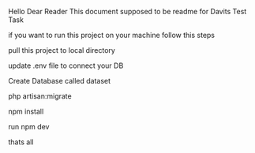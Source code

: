 Hello Dear Reader This document supposed to be readme for Davits Test Task

if you want to run this project on your machine follow this steps

pull this project to local directory 

update .env file to connect your DB

Create Database called dataset

php artisan:migrate

npm install

run npm dev

thats all
